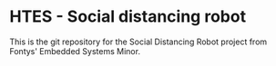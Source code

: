 # HTES - Social distancing robot

This is the git repository for the Social Distancing Robot project from Fontys' Embedded Systems Minor.